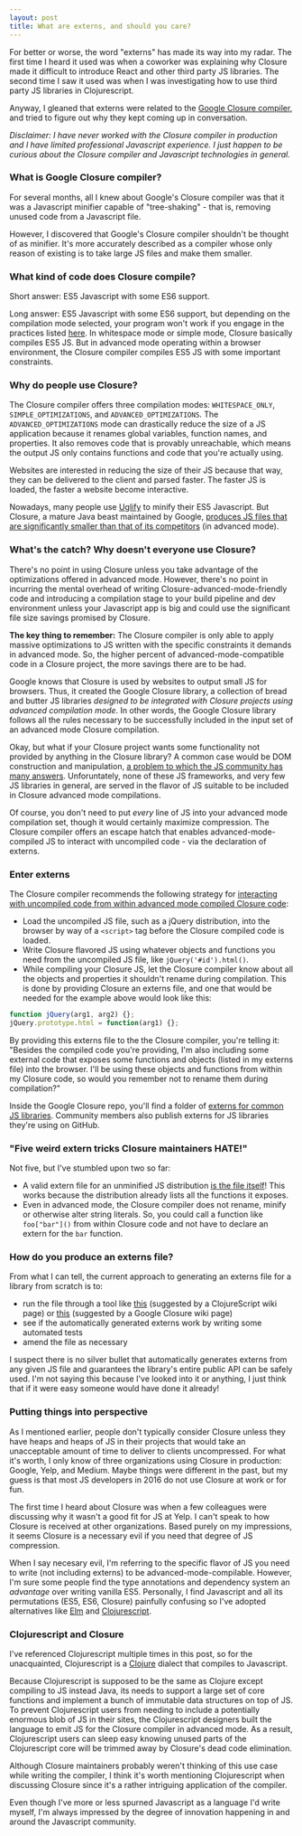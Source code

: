 ```yaml
---
layout: post
title: What are externs, and should you care?
---
```


For better or worse, the word "externs" has made its way into my radar. The first time I heard it used was when a coworker was explaining why Closure made it difficult to introduce React and other third party JS libraries. The second time I saw it used was when I was investigating how to use third party JS libraries in Clojurescript.

Anyway, I gleaned that externs were related to the [Google Closure compiler](https://github.com/google/closure-compiler), and tried to figure out why they kept coming up in conversation.

*Disclaimer: I have never worked with the Closure compiler in production and I have limited professional Javascript experience. I just happen to be curious about the Closure compiler and Javascript technologies in general.*

### What is Google Closure compiler?
For several months, all I knew about Google's Closure compiler was that it was a Javascript minifier capable of "tree-shaking" - that is, removing unused code from a Javascript file.

However, I discovered that Google's Closure compiler shouldn't be thought of as minifier. It's more accurately described as a compiler whose only reason of existing is to take large JS files and make them smaller.

### What kind of code does Closure compile?
Short answer: ES5 Javascript with some ES6 support.

Long answer: ES5 Javascript with some ES6 support, but depending on the compilation mode selected, your program won't work if you engage in the practices listed [here](https://developers.google.com/closure/compiler/docs/limitations). In whitespace mode or simple mode, Closure basically compiles ES5 JS. But in advanced mode operating within a browser environment, the Closure compiler compiles ES5 JS with some important constraints.

### Why do people use Closure?

The Closure compiler offers three compilation modes: `WHITESPACE_ONLY`, `SIMPLE_OPTIMIZATIONS`, and `ADVANCED_OPTIMIZATIONS`. The `ADVANCED_OPTIMIZATIONS` mode can drastically reduce the size of a JS application because it renames global variables, function names, and properties. It also removes code that is provably unreachable, which means the output JS only contains functions and code that you're actually using.

Websites are interested in reducing the size of their JS because that way, they can be delivered to the client and parsed faster. The faster JS is loaded, the faster a website become interactive.

Nowadays, many people use [Uglify](https://github.com/mishoo/UglifyJS) to minify their ES5 Javascript. But Closure, a mature Java beast maintained by Google, [produces JS files that are significantly smaller than that of its competitors](https://nolanlawson.com/2016/08/15/the-cost-of-small-modules/) (in advanced mode).

### What's the catch? Why doesn't everyone use Closure?

There's no point in using Closure unless you take advantage of the optimizations offered in advanced mode. However, there's no point in incurring the mental overhead of writing Closure-advanced-mode-friendly code and introducing a compilation stage to your build pipeline and dev environment unless your Javascript app is big and could use the significant file size savings promised by Closure.

**The key thing to remember:** The Closure compiler is only able to apply massive optimizations to JS written with the specific constraints it demands in advanced mode. So, the higher percent of advanced-mode-compatible code in a Closure project, the more savings there are to be had.

Google knows that Closure is used by websites to output small JS for browsers. Thus, it created the Google Closure library, a collection of bread and butter JS libraries *designed to be integrated with Closure projects using advanced compilation mode*. In other words, the Google Closure library follows all the rules necessary to be successfully included in the input set of an advanced mode Closure compilation.

Okay, but what if your Closure project wants some functionality not provided by anything in the Closure library? A common case would be DOM construction and manipulation, [a problem to which the JS community has many answers](http://stateofjs.com/2016/frontend/). Unforuntately, none of these JS frameworks, and very few JS libraries in general, are served in the flavor of JS suitable to be included in Closure advanced mode compilations.

Of course, you don't need to put *every* line of JS into your advanced mode compilation set, though it would certainly maximize compression. The Closure compiler offers an escape hatch that enables advanced-mode-compiled JS to interact with uncompiled code - via the declaration of externs.

### Enter externs

The Closure compiler recommends the following strategy for [interacting with uncompiled code from within advanced mode compiled Closure code](https://developers.google.com/closure/compiler/docs/api-tutorial3):

* Load the uncompiled JS file, such as a jQuery distribution, into the browser by way of a `<script>` tag before the Closure compiled code is loaded.
* Write Closure flavored JS using whatever objects and functions you need from the uncompiled JS file, like `jQuery('#id').html()`.
* While compiling your Closure JS, let the Closure compiler know about all the objects and properties it shouldn't rename during compilation. This is done by providing Closure an externs file, and one that would be needed for the example above would look like this:

```javascript
function jQuery(arg1, arg2) {};
jQuery.prototype.html = function(arg1) {};
```

By providing this externs file to the the Closure compiler, you're telling it: "Besides the compiled code you're providing, I'm also including some external code that exposes some functions and objects (listed in my externs file) into the browser. I'll be using these objects and functions from within my Closure code, so would you remember not to rename them during compilation?"

Inside the Google Closure repo, you'll find a folder of [externs for common JS libraries](https://github.com/google/closure-compiler/tree/master/contrib/externs). Community members also publish externs for JS libraries they're using on GitHub.

### "Five weird extern tricks Closure maintainers HATE!"

Not five, but I've stumbled upon two so far:

* A valid extern file for an unminified JS distribution [is the file itself](http://swannodette.github.io/2014/03/14/externs-got-you-down)! This works because the distribution already lists all the functions it exposes.
* Even in advanced mode, the Closure compiler does not rename, minify or otherwise alter string literals. So, you could call a function like `foo["bar"]()` from within Closure code and not have to declare an extern for the `bar` function.

### How do you produce an externs file?
From what I can tell, the current approach to generating an externs file for a library from scratch is to:

* run the file through a tool like [this](https://github.com/jmmk/javascript-externs-generator) (suggested by a ClojureScript wiki page) or [this](http://www.dotnetwise.com/Code/Externs/index.html) (suggested by a Google Closure wiki page)
* see if the automatically generated externs work by writing some automated tests
* amend the file as necessary

I suspect there is no silver bullet that automatically generates externs from any given JS file and guarantees the library's entire public API can be safely used. I'm not saying this because I've looked into it or anything, I just think that if it were easy someone would have done it already!

### Putting things into perspective

As I mentioned earlier, people don't typically consider Closure unless they have heaps and heaps of JS in their projects that would take an unacceptable amount of time to deliver to clients uncompressed. For what it's worth, I only know of three organizations using Closure in production: Google, Yelp, and Medium. Maybe things were different in the past, but my guess is that most JS developers in 2016 do not use Closure at work or for fun.

The first time I heard about Closure was when a few colleagues were discussing why it wasn't a good fit for JS at Yelp. I can't speak to how Closure is received at other organizations. Based purely on my impressions, it seems Closure is a necessary evil if you need that degree of JS compression.

When I say necesary evil, I'm referring to the specific flavor of JS you need to write (not including externs) to be advanced-mode-compilable. However, I'm sure some people find the type annotations and dependency system an *advantage* over writing vanilla ES5. Personally, I find Javascript and all its permutations (ES5, ES6, Closure) painfully confusing so I've adopted alternatives like [Elm](http://elm-lang.org/) and [Clojurescript](http://clojurescript.org/).

### Clojurescript and Closure
I've referenced Clojurescript multiple times in this post, so for the unacquainted, Clojurescript is a [Clojure](http://clojure.org/) dialect that compiles to Javascript.

Because Clojurescript is supposed to be the same as Clojure except compiling to JS instead Java, its needs to support a large set of core functions and implement a bunch of immutable data structures on top of JS. To prevent Clojurescript users from needing to include a potentially enormous blob of JS in their sites, the Clojurescript designers built the language to emit JS for the Closure compiler in advanced mode. As a result, Clojurescript users can sleep easy knowing unused parts of the Clojurescript core will be trimmed away by Closure's dead code elimination.

Although Closure maintainers probably weren't thinking of this use case while writing the compiler, I think it's worth mentioning Clojurescript when discussing Closure since it's a rather intriguing application of the compiler.

Even though I've more or less spurned Javascript as a language I'd write myself, I'm always impressed by the degree of innovation happening in and around the Javascript community.
